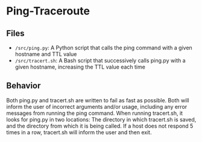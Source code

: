 Ping-Traceroute
============

Files
----------
* `/src/ping.py`: A Python script that calls the ping command with a given hostname and TTL value  
* `/src/tracert.sh`: A Bash script that successively calls ping.py with a given hostname, increasing the TTL value each time

Behavior
----------
Both ping.py and tracert.sh are written to fail as fast as possible. Both will inform the user of incorrect arguments and/or usage, including any error messages from running the ping command. When running tracert.sh, it looks for ping.py in two locations: The directory in which tracert.sh is saved, and the directory from which it is being called. If a host does not respond 5 times in a row, tracert.sh will inform the user and then exit.